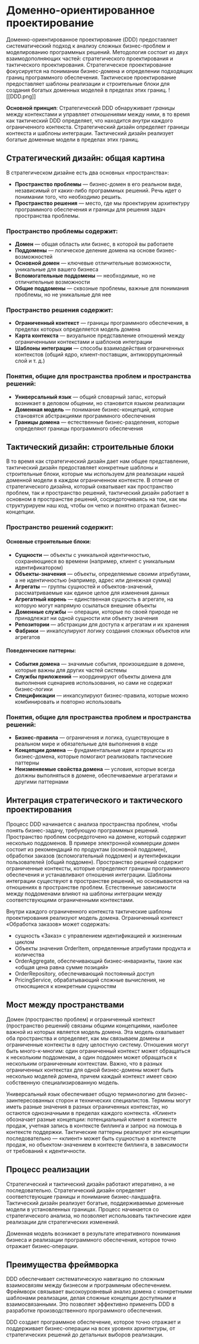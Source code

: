 # Доменно-ориентированное проектирование

Доменно-ориентированное проектирование (DDD) предоставляет систематический подход к анализу сложных бизнес-проблем и моделированию программных решений. Методология состоит из двух взаимодополняющих частей: стратегического проектирования и тактического проектирования. Стратегическое проектирование фокусируется на понимании бизнес-домена и определении подходящих границ программного обеспечения. Тактическое проектирование предоставляет шаблоны реализации и строительные блоки для создания богатых доменных моделей в пределах этих границ.
![[DDD.png]]

**Основной принцип**: Стратегический DDD обнаруживает *границы* между контекстами и управляет *отношениями* между ними, в то время как тактический DDD определяет, что находится *внутри* каждого ограниченного контекста. Стратегический дизайн определяет границы контекста и шаблоны интеграции. Тактический дизайн реализует богатые доменные модели в пределах этих границ.

## Стратегический дизайн: общая картина

В стратегическом дизайне есть два основных «пространства»:

- **Пространство проблемы** — бизнес-домен в его реальном виде, независимый от каких-либо программных решений. Речь идет о понимании того, что необходимо решить.
- **Пространство решения** — место, где мы проектируем архитектуру программного обеспечения и границы для решения задач пространства проблемы.

### Пространство проблемы содержит:

- **Домен** — общая область или бизнес, в которой вы работаете
- **Поддомены** — логическое деление домена на основе бизнес-возможностей
- **Основной домен** — ключевые отличительные возможности, уникальные для вашего бизнеса
- **Вспомогательные поддомены** — необходимые, но не отличительные возможности
- **Общие поддомены** — сквозные проблемы, важные для понимания проблемы, но не уникальные для нее

### Пространство решения содержит:

- **Ограниченный контекст** — границы программного обеспечения, в пределах которых определяется модель домена
- **Карта контекста** — визуальное представление отношений между ограниченными контекстами и шаблонов интеграции
- **Шаблоны интеграции** — способы взаимодействия ограниченных контекстов (общий ядро, клиент-поставщик, антикоррупционный слой и т. д.)

### Понятия, общие для пространства проблем и пространства решений:

- **Универсальный язык** — общий словарный запас, который возникает в деловом общении, но становится языком реализации
- **Доменная модель** — понимание бизнес-концепций, которые становятся абстракциями программного обеспечения
- **Границы домена** — естественные бизнес-разделения, которые определяют границы программного обеспечения



## Тактический дизайн: строительные блоки

В то время как стратегический дизайн дает нам общее представление, тактический дизайн предоставляет конкретные шаблоны и строительные блоки, которые мы используем для реализации нашей доменной модели в каждом ограниченном контексте. В отличие от стратегического дизайна, который охватывает как пространство проблем, так и пространство решений, тактический дизайн работает в основном в пространстве решений, сосредоточиваясь на том, как мы структурируем наш код, чтобы он четко и понятно отражал бизнес-концепции.

### Пространство решений содержит:

#### Основные строительные блоки:

- **Сущности** — объекты с уникальной идентичностью, сохраняющиеся во времени (например, клиент с уникальным идентификатором)
- **Объекты-значения** — объекты, определяемые своими атрибутами, а не идентичностью (например, адрес или денежная сумма)
- **Агрегаты** — группы сущностей и объектов-значений, рассматриваемые как единое целое для изменения данных
- **Агрегатный корень** — единственная сущность в агрегате, на которую могут напрямую ссылаться внешние объекты
- **Доменные службы** — операции, которые по своей природе не принадлежат ни одной сущности или объекту значения
- **Репозитории** — абстракции для доступа к агрегатам и их хранения
- **Фабрики** — инкапсулируют логику создания сложных объектов или агрегатов

#### Поведенческие паттерны:

- **События домена** — значимые события, произошедшие в домене, которые важны для других частей системы
- **Службы приложений** — координируют объекты домена для выполнения сценариев использования, но сами не содержат бизнес-логики
- **Спецификации** — инкапсулируют бизнес-правила, которые можно комбинировать и повторно использовать

### Понятия, общие для пространства проблем и пространства решений:

- **Бизнес-правила** — ограничения и логика, существующие в реальном мире и обязательные для выполнения в коде
- **Концепции домена** — фундаментальные идеи и процессы из бизнес-домена, которые помогают реализовать тактические паттерны
- **Неизменяемые свойства домена** — условия, которые всегда должны выполняться в домене, обеспечиваемые агрегатами и другими паттернами

## Интеграция стратегического и тактического проектирования

Процесс DDD начинается с анализа пространства проблем, чтобы понять бизнес-задачу, требующую программных решений. Пространство проблем сосредоточено на домене, который содержит несколько поддоменов. В примере электронной коммерции домен состоит из рекомендаций по продуктам (основной поддомен), обработки заказов (вспомогательный поддомен) и аутентификации пользователей (общий поддомен).
Пространство решений содержит ограниченные контексты, которые определяют границы программного обеспечения и устанавливают отношения интеграции. Шаблоны интеграции существуют в пространстве решений, но основываются на отношениях в пространстве проблем. Естественные зависимости между поддоменами влияют на шаблоны интеграции между соответствующими ограниченными контекстами.

Внутри каждого ограниченного контекста тактические шаблоны проектирования реализуют модель домена. Ограниченный контекст «Обработка заказов» может содержать:
- сущность «Заказ» с управлением идентификацией и жизненным циклом
- Объекты значения OrderItem, определенные атрибутами продукта и количества
- OrderAggregate, обеспечивающий бизнес-инварианты, такие как «общая цена равна сумме позиций»
- OrderRepository, обеспечивающий постоянный доступ
- PricingService, обрабатывающий сложные вычисления, не относящиеся к конкретным сущностям

## Мост между пространствами

Домен (пространство проблем) и ограниченный контекст (пространство решений) связаны общими концепциями, наиболее важной из которых является модель домена. Эта модель охватывает оба пространства и определяет, как мы связываем домены и ограниченные контексты в одну целостную систему. Отношения могут быть много-к-многим: один ограниченный контекст может обращаться к нескольким поддоменам, а один поддомен может обращаться к нескольким ограниченным контекстам. Важно, что в разных ограниченных контекстах для одной бизнес-домены может быть несколько моделей домена, причем каждый контекст имеет свою собственную специализированную модель.

Универсальный язык обеспечивает общую терминологию для бизнес-заинтересованных сторон и технических специалистов. Термины могут иметь разные значения в разных ограниченных контекстах, но остаются однозначными в пределах каждого контекста. «Клиент» обозначает разные концепции: потенциальный клиент в контексте продаж, учетная запись в контексте биллинга и запрос на помощь в контексте поддержки. Тактические паттерны реализуют эти концепции последовательно — «клиент» может быть сущностью в контексте продаж, но объектом-значением в контексте биллинга, в зависимости от требований к идентичности.

## Процесс реализации

Стратегический и тактический дизайн работают итеративно, а не последовательно. Стратегический дизайн определяет соответствующие границы и понимание бизнес-ландшафта. Тактический дизайн реализует богатые, поддерживаемые доменные модели в установленных границах. Процесс начинается со стратегического анализа, но позволяет использовать тактические идеи реализации для стратегических изменений.

Доменная модель возникает в результате итеративного понимания бизнеса и реализации программного обеспечения, которое точно отражает бизнес-операции.

## Преимущества фреймворка

DDD обеспечивает систематическую навигацию по сложным взаимосвязям между бизнесом и программным обеспечением. Фреймворк связывает высокоуровневый анализ домена с конкретными шаблонами реализации, делая сложные концепции доступными и взаимосвязанными. Это позволяет эффективно применять DDD в разработке производственного программного обеспечения.

DDD создает программное обеспечение, которое точно отражает и поддерживает бизнес-операции на всех уровнях архитектуры, от стратегических решений до детальных выборов реализации.